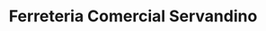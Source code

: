 ---
title: "Ferreteria Comercial Servandino"
url: /linares/ferreteria-comercial-servandino/
shop: Baumarkt
---